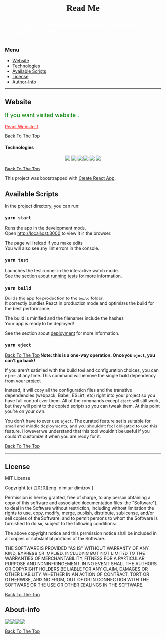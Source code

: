 

<div>

<h1 style="text-align:center; font-family: 'Lobster', cursive; ">Read Me</h1>


<h1 style= "color:white; font-size: 1.3em;" >This is my first project with React JS. When i start learned and practice.<h1>

### Menu

- [Website](#Website)
- [Technologies](#Technologies)
- [Available Scripts](#Available-Scripts)
- [License](#license)
- [Author-Info](#About-info)

---

## Website

<div>
<p style="font-size: 1.3em; color: green;">
If you want visited website .
</p>

<a href="https://mitaka1210.github.io/React-Website-1/" style="color: red;"> React Website-1</a>

[Back To The Top](#Menu)





#### Technologies

<div style="text-align: center; margin-bottom: 15px">
<img src="https://img.icons8.com/plasticine/50/000000/react.png"/>
<img src="https://img.icons8.com/color/50/000000/javascript.png"/>
<img src="https://img.icons8.com/fluent/50/000000/visual-studio-code-2019.png"/>
<img src="https://img.icons8.com/color/48/000000/html-5.png"/>
<img src="https://img.icons8.com/color/48/000000/css3.png"/>
<img src="https://img.icons8.com/color/48/000000/sass.png"/>
</div>

[Back To The Top](#Menu)





This project was bootstrapped with [Create React App](https://github.com/facebook/create-react-app).

## Available Scripts

In the project directory, you can run:

### `yarn start`

Runs the app in the development mode.<br />
Open [http://localhost:3000](http://localhost:3000) to view it in the browser.

The page will reload if you make edits.<br />
You will also see any lint errors in the console.

### `yarn test`

Launches the test runner in the interactive watch mode.<br />
See the section about [running tests](https://facebook.github.io/create-react-app/docs/running-tests) for more information.

### `yarn build`

Builds the app for production to the `build` folder.<br />
It correctly bundles React in production mode and optimizes the build for the best performance.

The build is minified and the filenames include the hashes.<br />
Your app is ready to be deployed!

See the section about [deployment](https://facebook.github.io/create-react-app/docs/deployment) for more information.

### `yarn eject`

[Back To The Top](#Menu)
**Note: this is a one-way operation. Once you `eject`, you can’t go back!**

If you aren’t satisfied with the build tool and configuration choices, you can `eject` at any time. This command will remove the single build dependency from your project.

Instead, it will copy all the configuration files and the transitive dependencies (webpack, Babel, ESLint, etc) right into your project so you have full control over them. All of the commands except `eject` will still work, but they will point to the copied scripts so you can tweak them. At this point you’re on your own.

You don’t have to ever use `eject`. The curated feature set is suitable for small and middle deployments, and you shouldn’t feel obligated to use this feature. However we understand that this tool wouldn’t be useful if you couldn’t customize it when you are ready for it.

[Back To The Top](#Menu)

---

## License

MIT License

Copyright (c) [2020][eng. dimitar dimitrov ]

Permission is hereby granted, free of charge, to any person obtaining a copy
of this software and associated documentation files (the "Software"), to deal
in the Software without restriction, including without limitation the rights
to use, copy, modify, merge, publish, distribute, sublicense, and/or sell
copies of the Software, and to permit persons to whom the Software is
furnished to do so, subject to the following conditions:

The above copyright notice and this permission notice shall be included in all
copies or substantial portions of the Software.

THE SOFTWARE IS PROVIDED "AS IS", WITHOUT WARRANTY OF ANY KIND, EXPRESS OR
IMPLIED, INCLUDING BUT NOT LIMITED TO THE WARRANTIES OF MERCHANTABILITY,
FITNESS FOR A PARTICULAR PURPOSE AND NONINFRINGEMENT. IN NO EVENT SHALL THE
AUTHORS OR COPYRIGHT HOLDERS BE LIABLE FOR ANY CLAIM, DAMAGES OR OTHER
LIABILITY, WHETHER IN AN ACTION OF CONTRACT, TORT OR OTHERWISE, ARISING FROM,
OUT OF OR IN CONNECTION WITH THE SOFTWARE OR THE USE OR OTHER DEALINGS IN THE
SOFTWARE.

[Back To The Top](#Menu)

## 									About-info

<a href="https://www.facebook.com/mitaka1210"><img src="https://icons.iconarchive.com/icons/yootheme/social-bookmark/64/social-facebook-button-blue-icon.png"/></a><a href="https://twitter.com/dimitar1201"><img src="https://icons.iconarchive.com/icons/emey87/social-button/64/twitter-icon.png"/></a><a href="https://www.linkedin.com/in/dimitar-dimitrov-a537a2162/"><img src="https://icons.iconarchive.com/icons/martz90/circle/64/linkedin-icon.png"/></a><a href="https://mitaka1210.github.io/Portfolio-ENG"><img src="https://icons.iconarchive.com/icons/social-media-icons/glossy-social/64/Website-icon.png"/></a>

[Back To The Top](#Menu)

>
